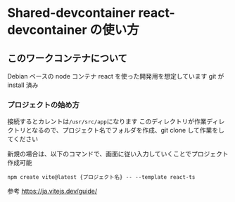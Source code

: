 # Shared-devcontainer react-devcontainer の使い方

## このワークコンテナについて

Debian ベースの node コンテナ
react を使った開発用を想定しています
git が install 済み

### プロジェクトの始め方

接続するとカレントは`/usr/src/app`になります
このディレクトリが作業ディレクトリとなるので、プロジェクト名でフォルダを作成、git clone して作業をしてください

新規の場合は、以下のコマンドで、画面に従い入力していくことでプロジェクト作成可能

```
npm create vite@latest {プロジェクト名} -- --template react-ts
```

参考
https://ja.vitejs.dev/guide/
